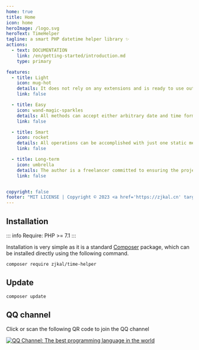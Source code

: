 ```yaml
---
home: true
title: Home
icon: home
heroImage: /logo.svg
heroText: TimeHelper
tagline: a smart PHP datetime helper library ✨
actions:
  - text: DOCUMENTATION
    link: /en/getting-started/introduction.md
    type: primary

features:
  - title: Light
    icon: mug-hot
    details: It does not rely on any extensions and is ready to use out of the box
    link: false

  - title: Easy
    icon: wand-magic-sparkles
    details: All methods can accept either arbitrary date and time formats or timestamps
    link: false

  - title: Smart
    icon: rocket
    details: All operations can be accomplished with just one static method for each
    link: false

  - title: Long-term
    icon: umbrella
    details: The author is a freelancer committed to ensuring the project's long-term.
    link: false


copyright: false
footer: "MIT LICENSE | Copyright © 2023 <a href='https://zjkal.cn' target='_blank' style='color:var(--dark-grey);font-weight: normal'>zjkal</a>"
---
```


## Installation

::: info
Require: PHP >= 7.1
:::

Installation is very simple as it is a standard [Composer](https://getcomposer.org/) package, which can be installed directly using the following command.

```bash
composer require zjkal/time-helper
```

## Update
```bash
composer update
```

## QQ channel

Click or scan the following QR code to join the QQ channel

[![QQ Channel: The best programming language in the world](https://zjkal.cn/assets/images/qq_pindao_a1.png)](https://pd.qq.com/s/7h2hvcuxs)

<!-- markdownlint-disable -->
